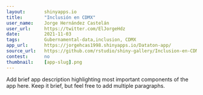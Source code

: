 ```yaml
---
layout:       shinyapps.io
title:        "Inclusión en CDMX"
user_name:    Jorge Hernández Castelán
user_url:     https://twitter.com/ElJorgeHdz
date:         2021-11-03
tags:         Gubernamental-data,inclusion, CDMX
app_url:      https://jorgehcas1998.shinyapps.io/Dataton-app/
source_url:   https://github.com/rstudio/shiny-gallery/Inclusion-en-CDMX
contest:      no
thumbnail:    [app-slug].png
---
```


Add brief app description highlighting most important components of the app here. Keep it brief, but feel free to add multiple paragraphs.
